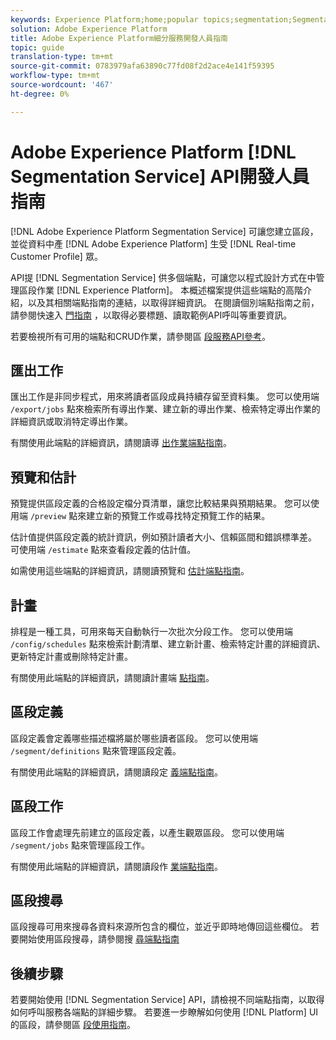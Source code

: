 ```yaml
---
keywords: Experience Platform;home;popular topics;segmentation;Segmentation;Segmentation Service;API;api;
solution: Adobe Experience Platform
title: Adobe Experience Platform細分服務開發人員指南
topic: guide
translation-type: tm+mt
source-git-commit: 0783979afa63890c77fd08f2d2ace4e141f59395
workflow-type: tm+mt
source-wordcount: '467'
ht-degree: 0%

---
```



# Adobe Experience Platform [!DNL Segmentation Service] API開發人員指南

[!DNL Adobe Experience Platform Segmentation Service] 可讓您建立區段，並從資料中產 [!DNL Adobe Experience Platform] 生受 [!DNL Real-time Customer Profile] 眾。

API提 [!DNL Segmentation Service] 供多個端點，可讓您以程式設計方式在中管理區段作業 [!DNL Experience Platform]。 本概述檔案提供這些端點的高階介紹，以及其相關端點指南的連結，以取得詳細資訊。 在閱讀個別端點指南之前，請參閱快速入 [門指南](./getting-started.md) ，以取得必要標題、讀取範例API呼叫等重要資訊。

若要檢視所有可用的端點和CRUD作業，請參閱區 [段服務API參考](https://www.adobe.io/apis/experienceplatform/home/api-reference.html#!acpdr/swagger-specs/segmentation.yaml)。

## 匯出工作

匯出工作是非同步程式，用來將讀者區段成員持續存留至資料集。 您可以使用端 `/export/jobs` 點來檢索所有導出作業、建立新的導出作業、檢索特定導出作業的詳細資訊或取消特定導出作業。

有關使用此端點的詳細資訊，請閱讀導 [出作業端點指南](./export-jobs.md)。

## 預覽和估計

預覽提供區段定義的合格設定檔分頁清單，讓您比較結果與預期結果。 您可以使用端 `/preview` 點來建立新的預覽工作或尋找特定預覽工作的結果。

估計值提供區段定義的統計資訊，例如預計讀者大小、信賴區間和錯誤標準差。 可使用端 `/estimate` 點來查看段定義的估計值。

如需使用這些端點的詳細資訊，請閱讀預覽和 [估計端點指南](./previews-and-estimates.md)。

## 計畫

排程是一種工具，可用來每天自動執行一次批次分段工作。 您可以使用端 `/config/schedules` 點來檢索計劃清單、建立新計畫、檢索特定計畫的詳細資訊、更新特定計畫或刪除特定計畫。

有關使用此端點的詳細資訊，請閱讀計畫端 [點指南](./schedules.md)。

## 區段定義

區段定義會定義哪些描述檔將屬於哪些讀者區段。 您可以使用端 `/segment/definitions` 點來管理區段定義。

有關使用此端點的詳細資訊，請閱讀段定 [義端點指南](./segment-definitions.md)。

## 區段工作

區段工作會處理先前建立的區段定義，以產生觀眾區段。 您可以使用端 `/segment/jobs` 點來管理區段工作。

有關使用此端點的詳細資訊，請閱讀段作 [業端點指南](./segment-jobs.md)。

## 區段搜尋

區段搜尋可用來搜尋各資料來源所包含的欄位，並近乎即時地傳回這些欄位。 若要開始使用區段搜尋，請參閱搜 [尋端點指南](segment-search.md)

## 後續步驟

若要開始使用 [!DNL Segmentation Service] API，請檢視不同端點指南，以取得如何呼叫服務各端點的詳細步驟。 若要進一步瞭解如何使用 [!DNL Platform] UI的區段，請參閱區 [段使用指南](../ui/overview.md)。